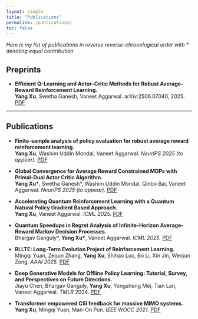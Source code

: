 ```yaml
---
layout: single
title: "Publications"
permalink: /publications/
toc: false
---
```


*Here is my list of publications in reverse reverse-chronological order with \* denoting equal contribution*


## Preprints

- **Efficient Q-Learning and Actor–Critic Methods for Robust Average-Reward Reinforcement Learning.**  
  **Yang Xu**, Swetha Ganesh, Vaneet Aggarwal. arXiv:2506.07040, 2025.  [PDF](https://arxiv.org/abs/2506.07040)


---


## Publications

- **Finite-sample analysis of policy evaluation for robust average reward reinforcement learning.**  
  **Yang Xu**, Washim Uddin Mondal, Vaneet Aggarwal. *NeurIPS 2025 (to appear).*  [PDF](https://arxiv.org/abs/2505.15138)

- **Global Convergence for Average Reward Constrained MDPs with Primal-Dual Actor Critic Algorithm.**  
  **Yang Xu\***, Swetha Ganesh\*, Washim Uddin Mondal, Qinbo Bai, Vaneet Aggarwal. *NeurIPS 2025 (to appear).*  [PDF](https://arxiv.org/abs/2505.15138)

- **Accelerating Quantum Reinforcement Learning with a Quantum Natural Policy Gradient Based Approach.**  
  **Yang Xu**, Vaneet Aggarwal. *ICML 2025.*  [PDF](https://arxiv.org/abs/2310.11684)

- **Quantum Speedups in Regret Analysis of Infinite-Horizon Average-Reward Markov Decision Processes.**  
  Bhargav Ganguly\*, **Yang Xu\***, Vaneet Aggarwal. *ICML 2025.*  [PDF](https://arxiv.org/abs/2310.11684)

- **RLLTE: Long-Term Evolution Project of Reinforcement Learning.**  
  Mingqi Yuan, Zequn Zhang, **Yang Xu**, Shihao Luo, Bo Li, Xin Jin, Wenjun Zeng. *AAAI 2025.*  [PDF](https://ojs.aaai.org/index.php/AAAI/article/view/35378)

- **Deep Generative Models for Offline Policy Learning: Tutorial, Survey, and Perspectives on Future Directions.**  
  Jiayu Chen, Bhargav Ganguly, **Yang Xu**, Yongsheng Mei, Tian Lan, Vaneet Aggarwal. *TMLR* 2024. [PDF](https://openreview.net/pdf?id=Mm2cMDl9r5)
  


- **Transformer empowered CSI feedback for massive MIMO systems.**  
  **Yang Xu**, Mingqi Yuan, Man-On Pun. *IEEE WOCC 2021.*  [PDF](https://ieeexplore.ieee.org/abstract/document/9602863)
  

  

